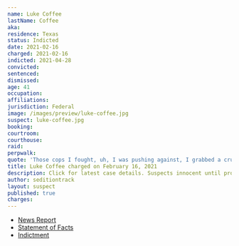 ```yaml
---
name: Luke Coffee
lastName: Coffee
aka:
residence: Texas
status: Indicted
date: 2021-02-16
charged: 2021-02-16
indicted: 2021-04-28
convicted: 
sentenced: 
dismissed: 
age: 41
occupation:
affiliations:
jurisdiction: Federal
image: /images/preview/luke-coffee.jpg
suspect: luke-coffee.jpg
booking:
courtroom:
courthouse:
raid:
perpwalk:
quote: 'Those cops I fought, uh, I was pushing against, I grabbed a crutch. And I went in and pushed against the line. I pushed all against the line and was, like, trying to drive them back, and God gave me some supernatural energy, and they sprayed in my eyes'
title: Luke Coffee charged on February 16, 2021
description: Click for latest case details. Suspects innocent until proven guilty.
author: seditiontrack
layout: suspect
published: true
charges:
---
```

- [News Report](https://www.thedailybeast.com/luke-coffee-fledgling-actor-from-texas-bashed-a-cop-during-capitol-riot-prosecutors-allege)
- [Statement of Facts](https://extremism.gwu.edu/sites/g/files/zaxdzs2191/f/Luke%20Coffee%20Statement%20of%20Facts_0.pdf)
- [Indictment](https://www.justice.gov/usao-dc/case-multi-defendant/file/1404986/download)
